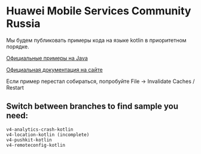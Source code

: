# Huawei Mobile Services Community Russia
Мы будем публиковать примеры кода на языке kotlin в приоритетном порядке.

[Официальные примеры на Java][1]

[Официальная документация на сайте][2]

Если пример перестал собираться, попробуйте File -> Invalidate Caches / Restart

Switch between branches to find sample you need:
-------------
```shell
v4-analytics-crash-kotlin
v4-location-kotlin (incomplete)
v4-pushkit-kotlin
v4-remoteconfig-kotlin
```
[1]: https://github.com/Huawei/Consumer/tree/master/Codelabs
[2]: https://developer.huawei.com/consumer/en/doc/development/HMS-Guides/account-introduction-v4
